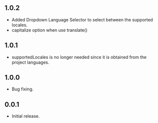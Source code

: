 ## 1.0.2

* Added Dropdown Language Selector to select between the supported locales.
* capitalize option when use translate()

## 1.0.1

* supportedLocales is no longer needed since it is obtained from the project languages.

## 1.0.0

* Bug fixing.

## 0.0.1

* Initial release.
